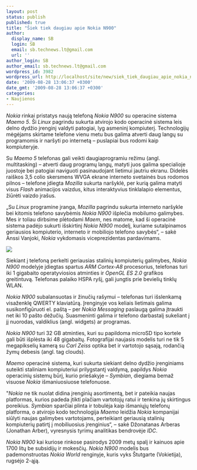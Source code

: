 ```yaml
---
layout: post
status: publish
published: true
title: "Šiek tiek daugiau apie Nokia N900"
author:
  display_name: SB
  login: SB
  email: sb.technews.lt@gmail.com
  url: ''
author_login: SB
author_email: sb.technews.lt@gmail.com
wordpress_id: 3982
wordpress_url: http://localhost/site/new/siek_tiek_daugiau_apie_nokia_n900/
date: '2009-08-28 13:06:37 +0300'
date_gmt: '2009-08-28 13:06:37 +0300'
categories:
- Naujienos
---
```

<p><i>Nokia</i> rinkai pristatys naują telefoną <i>Nokia N900</i> su operacine sistema <i>Maemo 5</i>. Ši <i>Linux</i> pagrindu sukurta atvirojo kodo operacinė sistema leis delno dydžio įrenginį valdyti patogiai, lyg asmeninį kompiuterį. Technologijų mėgėjams skirtame telefone vienu metu bus galima atverti daug langų su programomis ir naršyti po internetą – puslapiai bus rodomi kaip kompiuteryje. </p>
<p>Su <i>Maemo 5</i> telefonas gali veikti daugiaprogramiu režimu (angl. multitasking) – atverti daug programų langų, matyti juos galima specialioje juostoje bei patogiai naviguoti pasinaudojant lietimui jautriu ekranu. Didelės raiškos 3,5 colio skersmens WVGA ekrane interneto svetainės bus rodomos pilnos – telefone įdiegta <i>Mozilla</i> sukurta naršyklė, per kurią galima matyti visus <i>Flash</i> animacijos vaizdus, kitus interaktyvius tinklalapio elementus, žiūrėti vaizdo įrašus.  </p>
<p>„Su <i>Linux</i> programine įranga, <i>Mozilla</i> pagrindu sukurta interneto naršykle bei kitomis telefono savybėmis <i>Nokia N900</i> išplečia mobilumo galimybes. Mes ir toliau dirbsime plėtodami <i>Maem</i>, nes matome, kad ši operacinė sistema padėjo sukurti išskirtinį <i>Nokia N900</i> modelį, kuriame sutalpinamos geriausios kompiuterio, interneto ir mobiliojo telefono savybės“, – sakė Anssi Vanjoki, <i>Nokia</i> vykdomasis viceprezidentas pardavimams. </p>
<p><img src="http://www.part.lt/img/11c1b7df3c481da2054be3f3b7268b43846.jpg" /></p>
<p>Siekiant į telefoną perkelti geriausias stalinių kompiuterių galimybes, <i>Nokia N900</i> modelyje įdiegtas spartus <i>ARM Cortex-A8</i> procesorius, telefonas turi iki 1 gigabaito operatyviosios atminties ir <i>OpenGL ES 2.0</i> grafikos greitintuvą. Telefonas palaiko HSPA ryšį, gali jungtis prie bevielių tinklų WLAN. </p>
<p><i>Nokia N900</i> subalansuotas ir žinučių rašymui – telefonas turi išslenkamą visaženklę QWERTY klaviatūrą. Įrenginyje vos keliais lietimais galima susikonfigūruoti el. paštą – per <i>Nokia Messaging</i> paslaugą galima įtraukti net iki 10 pašto dėžučių. Suasmeninti galima ir telefono darbastalį sukeliant į jį nuorodas, valdiklius (angl. widgets) ar programas. </p>
<p><i>Nokia N900</i> turi 32 GB atminties, kuri su papildoma microSD tipo kortele gali būti išplėsta iki 48 gigabaitų. Fotografijai naujasis modelis turi ne tik 5 megapikselių kamerą su <i>Carl Zeiss</i> optika bet ir vartotojo sąsają, rodančią žymų debesis (angl. tag clouds).</p>
<p><i>Maemo</i> operacinė sistema, kuri sukurta siekiant delno dydžio įrenginiams suteikti staliniam kompiuteriui prilygstantį valdymą, papildys <i>Nokia</i> operacinių sistemų būrį, kurio priešakyje – <i>Symbian</i>, diegiama bemaž visuose <i>Nokia</i> išmaniuosiuose telefonuose. </p>
<p>"<i>Nokia</i> ne tik nuolat didina įrenginių asortimentą, bet ir pateikia naujas platformas, kurios padeda įtikti plačiam vartotojų ratui ir tenkina jų skirtingus poreikius. <i>Symbian</i> sparčiai plinta ir tobulėja kaip išmaniųjų telefonų platforma, o atvirojo kodo technologija <i>Maemo</i> leidžia <i>Nokia</i> kompanijai siūlyti naujas galimybes vartotojams, perteikiant geriausią stalinių kompiuterių patirtį į mobiliuosius įrenginius“, – sakė Džonatanas Arberas (Jonathan Arber), vyresnysis tyrimų analitikas bendrovėje <i>IDC</i>.</p>
<p><i>Nokia N900</i> kai kuriose rinkose pasirodys 2009 metų spalį ir kainuos apie 1700 litų be subsidijų ir mokesčių. <i>Nokia N900</i> modelis bus pademonstruotas <i>Nokia World</i> renginyje, kuris vyks Štutgarte (Vokietija), rugsėjo 2-ąją.</p>
